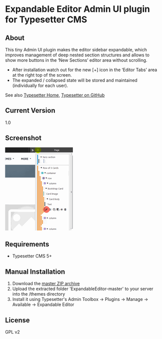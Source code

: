 # Expandable Editor Admin UI plugin for Typesetter CMS #

## About ##

This tiny Admin UI plugin makes the editor sidebar expandable, which improves management of deep nested section structures and allows to show more buttons in the &lsquo;New Sections&rsquo; editor area without scrolling. 
* After installation watch out for the new [+] icon in the &lsquo;Editor Tabs&rsquo; area at the right top of the screen. 
* The expanded / collapsed state will be stored and maintained (individually for each user).

See also [Typesetter Home](https://www.typesettercms.com), [Typesetter on GitHub](https://github.com/Typesetter/Typesetter)

## Current Version
1.0

## Screenshot

![Screenshot](/expandable-editor-anim.gif?raw=true)

## Requirements
* Typesetter CMS 5+

## Manual Installation
1. Download the [master ZIP archive](https://github.com/juek/ExpandableEditor/archive/master.zip)
2. Upload the extracted folder 'ExpandableEditor-master' to your server into the /themes directory
3. Install it using Typesetter's Admin Toolbox &rarr; Plugins &rarr; Manage &rarr; Available &rarr; Expandable Editor

## License
GPL v2
